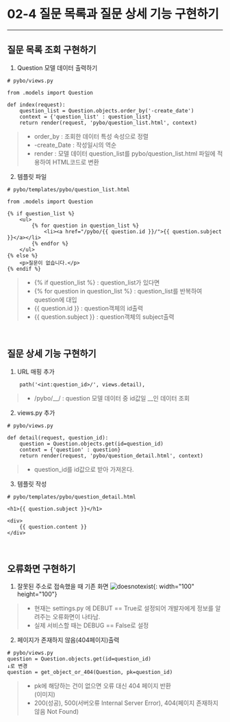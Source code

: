 # 02-4 질문 목록과 질문 상세 기능 구현하기
------------
## 질문 목록 조회 구현하기
1. Question 모델 데이터 출력하기
```
# pybo/views.py

from .models import Question

def index(request):
    question_list = Question.objects.order_by('-create_date')
    context = {'question_list' : question_list}
    return render(request, 'pybo/question_list.html', context)
```
> * order_by : 조회한 데이터 특성 속성으로 정렬
> * -create_Date : 작성일시의 역순   
> * render : 모델 데이터 question_list를 pybo/question_list.html 파일에 적용하여 HTML코드로 변환

2. 템플릿 파일
```
# pybo/templates/pybo/question_list.html

from .models import Question

{% if question_list %}
    <ul>
        {% for question in question_list %}
            <li><a href="/pybo/{{ question.id }}/">{{ question.subject }}</a></li>
        {% endfor %}    
    </ul>
{% else %}
    <p>질문이 없습니다.</p>
{% endif %}
```
> * {% if question_list %} : question_list가 있다면
> * {% for question in question_list %} : question_list를 반복하여 question에 대입 
> * {{ question.id }} : question객체의 id출력
> * {{ question.subject }} : question객체의 subject출력   
   
</br>

## 질문 상세 기능 구현하기
1. URL 매핑 추가
```
    path('<int:question_id>/', views.detail),
```
> * /pybo/__/ : question 모델 데이터 중 id값일 __인 데이터 조회

2. views.py 추가
```
# pybo/views.py

def detail(request, question_id):
    question = Question.objects.get(id=question_id)
    context = {'question' : question}
    return render(request, 'pybo/question_detail.html', context)
```
> * question_id를 id값으로 받아 가져온다.

3. 템플릿 작성
```
# pybo/templates/pybo/question_detail.html

<h1>{{ question.subject }}</h1>

<div>
    {{ question.content }}
</div>
```

</br>

## 오류화면 구현하기
1. 잘못된 주소로 접속했을 때 기존 화면
![doesnotexist](https://user-images.githubusercontent.com/65546884/183234854-b983116e-2c67-48ba-a120-ba00d56bcac3.png){: width="100" height="100"}
> * 현재는 settings.py 에 DEBUT == True로 설정되어 개발자에게 정보를 알려주는 오류화면이 나타남. 
> * 실제 서비스할 때는 DEBUG == False로 설정

2. 페이지가 존재하지 않음(404페이지)출력
```
# pybo/views.py
question = Question.objects.get(id=question_id)
↓로 변경
question = get_object_or_404(Question, pk=question_id)
```
> * pk에 해당하는 건이 없으면 오류 대신 404 페이지 반환   
(이미지)
> * 200(성공), 500(서버오류 Internal Server Error), 404(페이지 존재하지 않음 Not Found)
